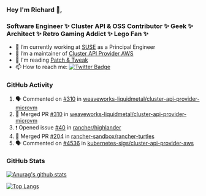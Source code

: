 ### Hey I'm Richard 👋, 

<h3 align="left">Software Engineer ✨ Cluster API & OSS Contributor ✨ Geek ✨ Architect ✨ Retro Gaming Addict ✨ Lego Fan ✨</h3>

- 🔭 I’m currently working at [SUSE](https://www.suse.com/) as a Principal Engineer
- 👯 I’m a maintainer of [Cluster API Provider AWS](https://github.com/kubernetes-sigs/cluster-api-provider-aws)
- 💬 I'm reading [Patch & Tweak](https://bjooks.com/products/patch-tweak-exploring-modular-synthesis)
- 📫 How to reach me: [![Twitter Badge](https://img.shields.io/badge/-@fruit_case-00acee?style=flat&logo=Twitter&logoColor=white)](https://twitter.com/intent/follow?screen_name=fruit_case "Follow on Twitter")

### GitHub Activity 

<!--START_SECTION:activity-->
1. 🗣 Commented on [#310](https://github.com/weaveworks-liquidmetal/cluster-api-provider-microvm/pull/310#issuecomment-1766201183) in [weaveworks-liquidmetal/cluster-api-provider-microvm](https://github.com/weaveworks-liquidmetal/cluster-api-provider-microvm)
2. 🎉 Merged PR [#310](https://github.com/weaveworks-liquidmetal/cluster-api-provider-microvm/pull/310) in [weaveworks-liquidmetal/cluster-api-provider-microvm](https://github.com/weaveworks-liquidmetal/cluster-api-provider-microvm)
3. ❗ Opened issue [#40](https://github.com/rancher/highlander/issues/40) in [rancher/highlander](https://github.com/rancher/highlander)
4. 🎉 Merged PR [#204](https://github.com/rancher-sandbox/rancher-turtles/pull/204) in [rancher-sandbox/rancher-turtles](https://github.com/rancher-sandbox/rancher-turtles)
5. 🗣 Commented on [#4536](https://github.com/kubernetes-sigs/cluster-api-provider-aws/pull/4536#issuecomment-1764918730) in [kubernetes-sigs/cluster-api-provider-aws](https://github.com/kubernetes-sigs/cluster-api-provider-aws)
<!--END_SECTION:activity-->

### GitHub Stats

[![Anurag's github stats](https://github-readme-stats.vercel.app/api?username=richardcase&count_private=true&show_icons=true)](https://github.com/anuraghazra/github-readme-stats)

[![Top Langs](https://github-readme-stats.vercel.app/api/top-langs/?username=richardcase&hide=html&layout=compact)](https://github.com/anuraghazra/github-readme-stats)
